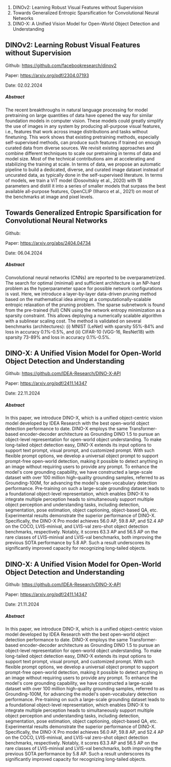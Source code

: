 1. DINOv2: Learning Robust Visual Features without Supervision
2. Towards Generalized Entropic Sparsification for Convolutional Neural Networks
3. DINO-X: A Unified Vision Model for Open-World Object Detection and Understanding


## DINOv2: Learning Robust Visual Features without Supervision

Github: https://github.com/facebookresearch/dinov2

Paper: https://arxiv.org/pdf/2304.07193

Date: 02.02.2024

##### Abstract
The recent breakthroughs in natural language processing for model pretraining on large quantities of data have opened the way for similar foundation models in computer vision. These models could greatly simplify the use of images in any system by producing all-purpose visual features, i.e., features that work across image distributions and tasks without finetuning. This work shows that existing pretraining methods, especially self-supervised methods, can produce such features if trained on enough curated data from diverse sources. We revisit existing approaches and combine different techniques to scale our pretraining in terms of data and model size. Most of the technical contributions aim at accelerating and stabilizing the training at scale. In terms of data, we propose an automatic pipeline to build a dedicated, diverse, and curated image dataset instead of uncurated data, as typically done in the self-supervised literature. In terms of models, we train a ViT model (Dosovitskiy et al., 2020) with 1B parameters and distill it into a series of smaller models that surpass the best available all-purpose features, OpenCLIP (Ilharco et al., 2021) on most of the benchmarks at image and pixel levels.

## Towards Generalized Entropic Sparsification for Convolutional Neural Networks

Github: 

Paper: https://arxiv.org/abs/2404.04734

Date: 06.04.2024

##### Abstract
Convolutional neural networks (CNNs) are reported to be overparametrized. The search for optimal (minimal) and sufficient architecture is an NP-hard problem as the hyperparameter space for possible network configurations is vast. Here, we introduce a layer-by-layer data-driven pruning method based on the mathematical idea aiming at a computationally-scalable entropic relaxation of the pruning problem. The sparse subnetwork is found from the pre-trained (full) CNN using the network entropy minimization as a sparsity constraint. This allows deploying a numerically scalable algorithm with a sublinear scaling cost. The method is validated on several benchmarks (architectures): (i) MNIST (LeNet) with sparsity 55%-84% and loss in accuracy 0.1%-0.5%, and (ii) CIFAR-10 (VGG-16, ResNet18) with sparsity 73-89% and loss in accuracy 0.1%-0.5%.

## DINO-X: A Unified Vision Model for Open-World Object Detection and Understanding

Github: https://github.com/IDEA-Research/DINO-X-API

Paper: https://arxiv.org/pdf/2411.14347

Date: 22.11.2024

##### Abstract
In this paper, we introduce DINO-X, which is a unified object-centric vision model developed by IDEA Research with the best open-world object detection performance to date. DINO-X employs the same Transformer-based encoder-decoder architecture as Grounding DINO 1.5 to pursue an object-level representation for open-world object understanding. To make long-tailed object detection easy, DINO-X extends its input options to support text prompt, visual prompt, and customized prompt. With such flexible prompt options, we develop a universal object prompt to support prompt-free open-world detection, making it possible to detect anything in an image without requiring users to provide any prompt. To enhance the model's core grounding capability, we have constructed a large-scale dataset with over 100 million high-quality grounding samples, referred to as Grounding-100M, for advancing the model's open-vocabulary detection performance. Pre-training on such a large-scale grounding dataset leads to a foundational object-level representation, which enables DINO-X to integrate multiple perception heads to simultaneously support multiple object perception and understanding tasks, including detection, segmentation, pose estimation, object captioning, object-based QA, etc. Experimental results demonstrate the superior performance of DINO-X. Specifically, the DINO-X Pro model achieves 56.0 AP, 59.8 AP, and 52.4 AP on the COCO, LVIS-minival, and LVIS-val zero-shot object detection benchmarks, respectively. Notably, it scores 63.3 AP and 56.5 AP on the rare classes of LVIS-minival and LVIS-val benchmarks, both improving the previous SOTA performance by 5.8 AP. Such a result underscores its significantly improved capacity for recognizing long-tailed objects.

## DINO-X: A Unified Vision Model for Open-World Object Detection and Understanding

Github: https://github.com/IDEA-Research/DINO-X-API

Paper: https://arxiv.org/pdf/2411.14347

Date: 21.11.2024

##### Abstract
In this paper, we introduce DINO-X, which is a unified object-centric vision model developed by IDEA Research with the best open-world object detection performance to date. DINO-X employs the same Transformer-based encoder-decoder architecture as Grounding DINO 1.5 to pursue an object-level representation for open-world object understanding. To make long-tailed object detection easy, DINO-X extends its input options to support text prompt, visual prompt, and customized prompt. With such flexible prompt options, we develop a universal object prompt to support prompt-free open-world detection, making it possible to detect anything in an image without requiring users to provide any prompt. To enhance the model's core grounding capability, we have constructed a large-scale dataset with over 100 million high-quality grounding samples, referred to as Grounding-100M, for advancing the model's open-vocabulary detection performance. Pre-training on such a large-scale grounding dataset leads to a foundational object-level representation, which enables DINO-X to integrate multiple perception heads to simultaneously support multiple object perception and understanding tasks, including detection, segmentation, pose estimation, object captioning, object-based QA, etc. Experimental results demonstrate the superior performance of DINO-X. Specifically, the DINO-X Pro model achieves 56.0 AP, 59.8 AP, and 52.4 AP on the COCO, LVIS-minival, and LVIS-val zero-shot object detection benchmarks, respectively. Notably, it scores 63.3 AP and 56.5 AP on the rare classes of LVIS-minival and LVIS-val benchmarks, both improving the previous SOTA performance by 5.8 AP. Such a result underscores its significantly improved capacity for recognizing long-tailed objects.
